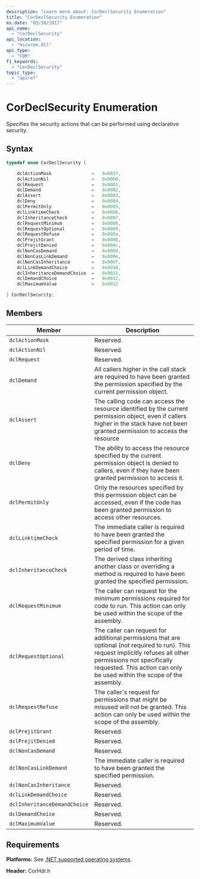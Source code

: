 ```yaml
---
description: "Learn more about: CorDeclSecurity Enumeration"
title: "CorDeclSecurity Enumeration"
ms.date: "03/30/2017"
api_name:
  - "CorDeclSecurity"
api_location:
  - "mscoree.dll"
api_type:
  - "COM"
f1_keywords:
  - "CorDeclSecurity"
topic_type:
  - "apiref"
---
```

# CorDeclSecurity Enumeration

Specifies the security actions that can be performed using declarative security.

## Syntax

```cpp
typedef enum CorDeclSecurity {

    dclActionMask               =   0x001f,
    dclActionNil                =   0x0000,
    dclRequest                  =   0x0001,
    dclDemand                   =   0x0002,
    dclAssert                   =   0x0003,
    dclDeny                     =   0x0004,
    dclPermitOnly               =   0x0005,
    dclLinktimeCheck            =   0x0006,
    dclInheritanceCheck         =   0x0007,
    dclRequestMinimum           =   0x0008,
    dclRequestOptional          =   0x0009,
    dclRequestRefuse            =   0x000a,
    dclPrejitGrant              =   0x000b,
    dclPrejitDenied             =   0x000c,
    dclNonCasDemand             =   0x000d,
    dclNonCasLinkDemand         =   0x000e,
    dclNonCasInheritance        =   0x000f,
    dclLinkDemandChoice         =   0x0010,
    dclInheritanceDemandChoice  =   0x0011,
    dclDemandChoice             =   0x0012,
    dclMaximumValue             =   0x0012

} CorDeclSecurity;
```

## Members

|Member|Description|
|------------|-----------------|
|`dclActionMask`|Reserved.|
|`dclActionNil`|Reserved.|
|`dclRequest`|Reserved.|
|`dclDemand`|All callers higher in the call stack are required to have been granted the permission specified by the current permission object.|
|`dclAssert`|The calling code can access the resource identified by the current permission object, even if callers higher in the stack have not been granted permission to access the resource|
|`dclDeny`|The ability to access the resource specified by the current permission object is denied to callers, even if they have been granted permission to access it.|
|`dclPermitOnly`|Only the resources specified by this permission object can be accessed, even if the code has been granted permission to access other resources.|
|`dclLinktimeCheck`|The immediate caller is required to have been granted the specified permission for a given period of time.|
|`dclInheritanceCheck`|The derived class inheriting another class or overriding a method is required to have been granted the specified permission.|
|`dclRequestMinimum`|The caller can request for the minimum permissions required for code to run. This action can only be used within the scope of the assembly.|
|`dclRequestOptional`|The caller can request for additional permissions that are optional (not required to run). This request implicitly refuses all other permissions not specifically requested. This action can only be used within the scope of the assembly.|
|`dclRequestRefuse`|The caller's request for permissions that might be misused will not be granted. This action can only be used within the scope of the assembly.|
|`dclPrejitGrant`|Reserved.|
|`dclPrejitDenied`|Reserved.|
|`dclNonCasDemand`|Reserved.|
|`dclNonCasLinkDemand`|The immediate caller is required to have been granted the specified permission.|
|`dclNonCasInheritance`|Reserved.|
|`dclLinkDemandChoice`|Reserved.|
|`dclInheritanceDemandChoice`|Reserved.|
|`dclDemandChoice`|Reserved.|
|`dclMaximumValue`|Reserved.|

## Requirements

 **Platforms:** See [.NET supported operating systems](https://github.com/dotnet/core/blob/main/os-lifecycle-policy.md).

 **Header:** CorHdr.h
